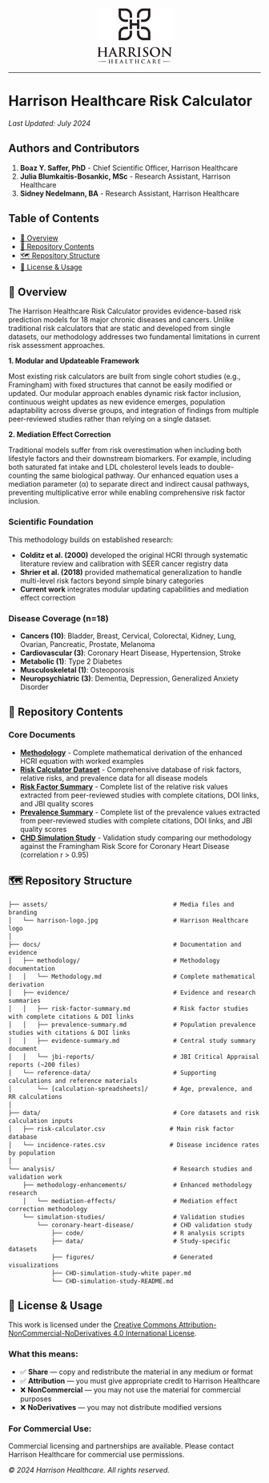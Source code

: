 
<div align="center">
  <img src="assets/harrison-logo.jpg" alt="Harrison Healthcare Logo" width="150">
</div>

---

# Harrison Healthcare Risk Calculator

*Last Updated: July 2024*

## Authors and Contributors

1. **Boaz Y. Saffer, PhD** - Chief Scientific Officer, Harrison Healthcare  
2. **Julia Blumkaitis-Bosankic, MSc** - Research Assistant, Harrison Healthcare
3. **Sidney Nedelmann, BA** - Research Assistant, Harrison Healthcare

## Table of Contents

- [🔬 Overview](#-overview)
- [📁 Repository Contents](#-repository-contents)
- [🗺️ Repository Structure](#️-repository-structure)
- [📄 License & Usage](#-license--usage)

## 🔬 Overview

The Harrison Healthcare Risk Calculator provides evidence-based risk prediction models for 18 major chronic diseases and cancers. Unlike traditional risk calculators that are static and developed from single datasets, our methodology addresses two fundamental limitations in current risk assessment approaches.

**1. Modular and Updateable Framework**

Most existing risk calculators are built from single cohort studies (e.g., Framingham) with fixed structures that cannot be easily modified or updated. Our modular approach enables dynamic risk factor inclusion, continuous weight updates as new evidence emerges, population adaptability across diverse groups, and integration of findings from multiple peer-reviewed studies rather than relying on a single dataset.

**2. Mediation Effect Correction**

Traditional models suffer from risk overestimation when including both lifestyle factors and their downstream biomarkers. For example, including both saturated fat intake and LDL cholesterol levels leads to double-counting the same biological pathway. Our enhanced equation uses a mediation parameter (α) to separate direct and indirect causal pathways, preventing multiplicative error while enabling comprehensive risk factor inclusion.

### Scientific Foundation

This methodology builds on established research:
- **Colditz et al. (2000)** developed the original HCRI through systematic literature review and calibration with SEER cancer registry data
- **Shrier et al. (2018)** provided mathematical generalization to handle multi-level risk factors beyond simple binary categories
- **Current work** integrates modular updating capabilities and mediation effect correction

### Disease Coverage (n=18)
- **Cancers (10)**: Bladder, Breast, Cervical, Colorectal, Kidney, Lung, Ovarian, Pancreatic, Prostate, Melanoma
- **Cardiovascular (3)**: Coronary Heart Disease, Hypertension, Stroke  
- **Metabolic (1)**: Type 2 Diabetes
- **Musculoskeletal (1)**: Osteoporosis
- **Neuropsychiatric (3)**: Dementia, Depression, Generalized Anxiety Disorder

## 📁 Repository Contents

### Core Documents
- **[Methodology](./docs/methodology/methodology.md)** - Complete mathematical derivation of the enhanced HCRI equation with worked examples
- **[Risk Calculator Dataset](./data/risk-calculator.csv)** - Comprehensive database of risk factors, relative risks, and prevalence data for all disease models
- **[Risk Factor Summary](./docs/evidence/risk-factor-summary.md)** - Complete list of the relative risk values extracted from peer-reviewed studies with complete citations, DOI links, and JBI quality scores
- **[Prevalence Summary](./docs/evidence/prevalence-summary.md)** - Complete list of the prevalence values extracted from peer-reviewed studies with complete citations, DOI links, and JBI quality scores
- **[CHD Simulation Study](./analysis/simulation-studies/coronary-heart-disease/CHD-simulation-study-white%20paper.md)** - Validation study comparing our methodology against the Framingham Risk Score for Coronary Heart Disease (correlation r > 0.95)


## 🗺️ Repository Structure

```
├── assets/                                   # Media files and branding
│   └── harrison-logo.jpg                     # Harrison Healthcare logo
│
├── docs/                                     # Documentation and evidence
│   ├── methodology/                          # Methodology documentation
│   │   └── Methodology.md                    # Complete mathematical derivation
│   ├── evidence/                             # Evidence and research summaries
│   │   ├── risk-factor-summary.md            # Risk factor studies with complete citations & DOI links
│   │   ├── prevalence-summary.md             # Population prevalence studies with citations & DOI links
│   │   ├── evidence-summary.md               # Central study summary document
│   │   └── jbi-reports/                      # JBI Critical Appraisal reports (~200 files)
│   └── reference-data/                       # Supporting calculations and reference materials
│       └── [calculation-spreadsheets]/       # Age, prevalence, and RR calculations
│
├── data/                                     # Core datasets and risk calculation inputs
│   ├── risk-calculator.csv                  # Main risk factor database
│   └── incidence-rates.csv                  # Disease incidence rates by population
│
└── analysis/                                 # Research studies and validation work
    ├── methodology-enhancements/             # Enhanced methodology research
    │   └── mediation-effects/                # Mediation effect correction methodology
    └── simulation-studies/                   # Validation studies
        └── coronary-heart-disease/           # CHD validation study
            ├── code/                         # R analysis scripts  
            ├── data/                         # Study-specific datasets
            ├── figures/                      # Generated visualizations
            ├── CHD-simulation-study-white paper.md
            └── CHD-simulation-study-README.md
```

## 📄 License & Usage

This work is licensed under the [Creative Commons Attribution-NonCommercial-NoDerivatives 4.0 International License](https://creativecommons.org/licenses/by-nc-nd/4.0/).

### What this means:
- ✅ **Share** — copy and redistribute the material in any medium or format
- ✅ **Attribution** — you must give appropriate credit to Harrison Healthcare
- ❌ **NonCommercial** — you may not use the material for commercial purposes
- ❌ **NoDerivatives** — you may not distribute modified versions

### For Commercial Use:
Commercial licensing and partnerships are available. Please contact Harrison Healthcare for commercial use permissions.

*© 2024 Harrison Healthcare. All rights reserved.*